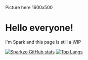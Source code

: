 Picture here 1600x500
# Hello everyone!
I'm Spark and this page is still a WIP


[![Sparkzo GitHub stats](https://github-readme-stats.vercel.app/api?username=sparkzo&theme=dark&showicons=true)](https://github.com/anuraghazra/github-readme-stats)
[![Top Langs](https://github-readme-stats.vercel.app/api/top-langs/?username=sparkzo&layout=compact&theme=dark)](https://github.com/anuraghazra/github-readme-stats)




